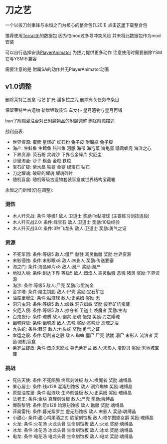 # 刀之艺
一个以拔刀剑重锋与永恒之门为核心的整合包(1.20.1) 点击[这里](https://github.com/ALINGCAT/BladesArt/releases)下载整合包

推荐使用[Terralith](https://www.mcmod.cn/class/4557.html)的数据包
因为怕mod过多导冲突风险 并未将此数据包作为mod安装

可以自行选择安装[PlayerAnimator](https://www.mcmod.cn/class/7487.html) 为拔刀提供更多动作 注意使用时需要删除YSM 它与YSM不兼容

需要注意的是 附属SA的动作并无PlayerAnimator动画

## v1.0调整
删除莱特兰恶意 弓艺 扩充 潘多拉之咒 删除有关任务书条目

保留莱特兰古遗物 新增锦致装饰 车女仆 星月遗物与星月再锻

ban了附魔灌注台对已附魔物品的附魔调整 删除附魔描述

战利品表:
- 世界资源: 蜜脾 星辉矿 红石粉 兔子皮 附魔瓶 兔子脚
- 海产: 生鲑鱼 生鳕鱼 热带鱼 河豚 海带 海泡菜 海龟蛋 鹦鹉螺壳 海洋之心
- 下界资源: 荧石粉 灵魂沙 下界合金碎片 灾厄尘
- 沙里淘金: 沙子 粗金 金粒 铁粒
- 宝石矿锭: 紫水晶 铁锭 金锭 绿宝石 钻石
- 刀之耀魂: 破碎的耀魂 耀魂碎片
- 随机盲盒: 随机等级古遗物套装盲盒或世界结构宝藏箱

永恒之门新增(仍在调整):
### 测伤
- 木人歼灭战: 条件:等级1 敌人:卫道士 奖励:1x黏液球 (主要练习剑技连段)
- 木人歼灭战2.0: 条件:绿宝石 敌人:卫道士 奖励:10级经验
- 木人歼灭战3.0: 条件:3种飞龙头 敌人:卫道士 奖励:勇气之证
### 资源
- 不死军团: 条件:等级5 敌人:僵尸 骷髅 凋灵骷髅 奖励:世界资源
- 末影侵蚀: 条件:末影眼x8 敌人:末影人 奖励:传送要塞
- 海之门: 条件:海晶碎片x8 敌人:溺尸 奖励:海产
- 地狱入境: 条件:到达下界 等级5 敌人:烈焰人 凋灵骷髅 恶魂 猪灵 奖励:下界资源
- 淘沙: 条件:等级5 敌人:尸壳 奖励:沙里淘金
- 金字塔: 条件:陵主钥匙 敌人:尸壳 奖励:宝石矿锭
- 油库里增生: 条件:黏液球 敌人:史莱姆 奖励:无
- 洞穴虫洞: 条件:等级5 敌人:蜘蛛 洞穴蜘蛛 奖励:废弃矿坑宝藏
- 灾厄入侵: 条件:等级5 敌人:掠夺者 卫道士 唤魔者 奖励:生肉
- 百鬼夜行: 条件:魂质 敌人:幽灵 恶魂 恼鬼 奖励:刀之耀魂
- 幽魂释放: 条件:幽魂质 敌人:恶魂 奖励:灵魂沙 恶魂之泪
- 九头蛇: 条件:藓牙 敌人:九头蛇 奖励:勇气之证
- 幸运之骰: 条件:切割者之骰 敌人:蜘蛛 僵尸 尸壳 骷髅 溺尸 末影人 流浪者 奖励:随机盲盒
- 紫罗兰绽放: 条件:击杀末影龙 暮光紫罗兰 敌人:末影人 潜影贝 奖励:末地城宝藏
### 挑战
- 死告天使: 条件:不死图腾 终焉刻蚀板 敌人:唤魔者 奖励:魂缚晶
- 果心居士: 条件:线x128 混沌刻蚀板 敌人:洞穴蜘蛛 奖励:魂缚晶
- 原型油库里: 条件:黏液块 生命刻蚀板 敌人:史莱姆 奖励:魂缚晶
- 法老王: 条件:金块 真理刻蚀板 敌人:尸壳 奖励:魂缚晶
- 爆裂黎明: 条件:箭x128 始源刻蚀板 敌人:骷髅 奖励:魂缚晶
- 菲奥雷托: 条件:暮光紫罗兰 虚无刻蚀板 敌人:末影人 奖励:魂缚晶
- 小甜心: 条件:甜心鸡尾酒之刃 欲望刻蚀板 敌人:福尔图娜女爵 奖励:魂缚晶
- 火龙: 条件:火花汤 火龙头骨 生命刻蚀板 敌人:火龙 奖励:魂缚晶
- 冰龙: 条件:冰花汤 冰龙头骨 生命刻蚀板 敌人:冰龙 奖励:魂缚晶
- 电龙: 条件:电花汤 电龙头骨 生命刻蚀板 敌人:电龙 奖励:魂缚晶
